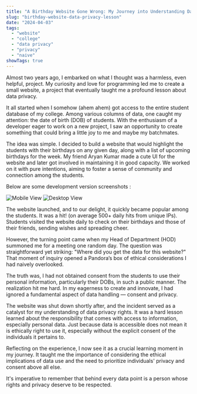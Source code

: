 ```yaml
---
title: "A Birthday Website Gone Wrong: My Journey into Understanding Data Privacy"
slug: "birthday-website-data-privacy-lesson"
date: "2024-04-03"
tags:
  - "website"
  - "college"
  - "data privacy"
  - "privacy"
  - "naive"
showTags: true
---
```


Almost two years ago, I embarked on what I thought was a harmless, even helpful, project. My curiosity and love for programming led me to create a small website, a project that eventually taught me a profound lesson about data privacy.

It all started when I somehow (ahem ahem) got access to the entire student database of my college. Among various columns of data, one caught my attention: the date of birth (DOB) of students. With the enthusiasm of a developer eager to work on a new project, I saw an opportunity to create something that could bring a little joy to me and maybe my batchmates.

The idea was simple. I decided to build a website that would highlight the students with their birthdays on any given day, along with a list of upcoming birthdays for the week. My friend Aryan Kumar made a cute UI for the website and later got involved in maintaining it in good capacity.
We worked on it with pure intentions, aiming to foster a sense of community and connection among the students.

Below are some development version screenshots : 

![Mobile View](/images/mobile.jpg#small "Mobile View")
![Desktop View](/images/desktop.jpg#small "Desktop View")

The website launched, and to our delight, it quickly became popular among the students. It was a hit! (on average 500+ daily hits from unique IPs). Students visited the website daily to check on their birthdays and those of their friends, sending wishes and spreading cheer.

However, the turning point came when my Head of Department (HOD) summoned me for a meeting one random day. The question was straightforward yet striking: "Where did you get the data for this website?" That moment of inquiry opened a Pandora’s box of ethical considerations I had naively overlooked.

The truth was, I had not obtained consent from the students to use their personal information, particularly their DOBs, in such a public manner. The realization hit me hard. In my eagerness to create and innovate, I had ignored a fundamental aspect of data handling — consent and privacy.

The website was shut down shortly after, and the incident served as a catalyst for my understanding of data privacy rights. It was a hard lesson learned about the responsibility that comes with access to information, especially personal data. Just because data is accessible does not mean it is ethically right to use it, especially without the explicit consent of the individuals it pertains to.

Reflecting on the experience, I now see it as a crucial learning moment in my journey. It taught me the importance of considering the ethical implications of data use and the need to prioritize individuals' privacy and consent above all else.

It's imperative to remember that behind every data point is a person whose rights and privacy deserve to be respected.


